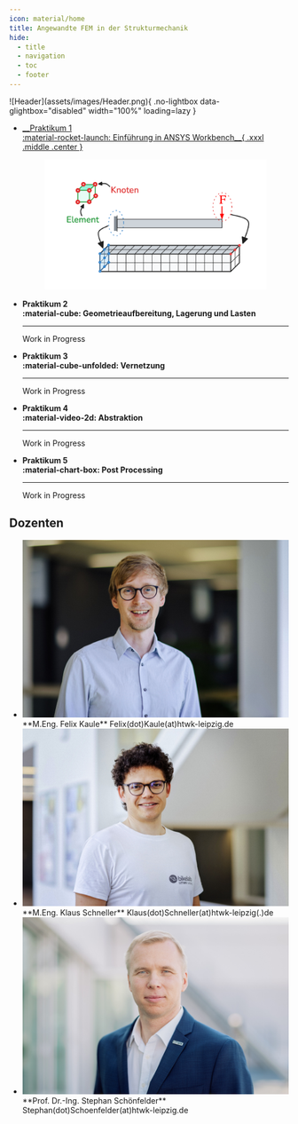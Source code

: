 ```yaml
---
icon: material/home
title: Angewandte FEM in der Strukturmechanik
hide:
  - title
  - navigation
  - toc
  - footer
---
```


<div class="page--home" hidden></div>

<div class="hero" markdown>
  ![Header](assets/images/Header.png){ .no-lightbox data-glightbox="disabled" width="100%" loading=lazy }
</div>

<div class="grid cards" markdown>

-   <a class="card-link" href="P1_Einfuehrung/">
        __Praktikum 1<br>:material-rocket-launch: Einführung in ANSYS Workbench__{ .xxxl .middle .center }
        <figure style="text-align:center;">
          <img src="P1_Einfuehrung/01_Grundlagen/images/Uebersicht.png" alt="Aufgabenstellung" width="400" class="no-lightbox">
        </figure>
    </a>

-   __Praktikum 2<br>:material-cube: Geometrieaufbereitung, Lagerung und Lasten__
    <hr />
    Work in Progress

-   __Praktikum 3<br>:material-cube-unfolded: Vernetzung__
    <hr />
    Work in Progress

-   __Praktikum 4<br>:material-video-2d: Abstraktion__
    <hr />
    Work in Progress

-   __Praktikum 5<br>:material-chart-box: Post Processing__
    <hr />
    Work in Progress

</div>




## Dozenten

<div class="grid cards" markdown>

- <img src="assets/people/Felix_Kaule.jpg" alt="Felix Kaule" class="no-lightbox" />
  **M.Eng. Felix Kaule**  
  Felix(dot)Kaule(at)htwk-leipzig.de

- <img src="assets/people/Klaus_Schneller.jpeg" alt="Klaus Schneller" class="no-lightbox" />
  **M.Eng. Klaus Schneller**  
  Klaus(dot)Schneller(at)htwk-leipzig(.)de

- <img src="assets/people/Stephan_Schoenfelder.png" alt="Prof. Dr.-Ing. Stephan Schönfelder" class="no-lightbox" />
  **Prof. Dr.-Ing. Stephan Schönfelder**  
  Stephan(dot)Schoenfelder(at)htwk-leipzig.de

</div>
